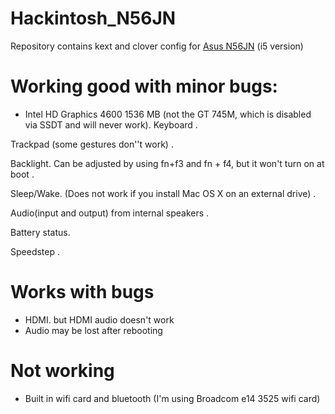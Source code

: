 # Hackintosh_N56JN
Repository contains kext and clover config for [Asus N56JN](https://www.asus.com/Laptops/N56JN/) (i5 version)

# Working good with minor bugs:
 - Intel HD Graphics 4600 1536 MB (not the GT 745M, which is disabled via SSDT and will never work). 
Keyboard . 

Trackpad (some gestures don''t work) . 

Backlight. Can be adjusted by using fn+f3 and fn + f4, but it won't turn on at boot . 

Sleep/Wake. (Does not work if you install Mac OS X on an external drive) . 

Audio(input and output) from internal speakers . 

Battery status.  

Speedstep . 

# Works with bugs
- HDMI. but HDMI audio doesn't work
- Audio may be lost after rebooting

# Not working
 - Built in wifi card and bluetooth (I'm using Broadcom e14 3525 wifi card)
